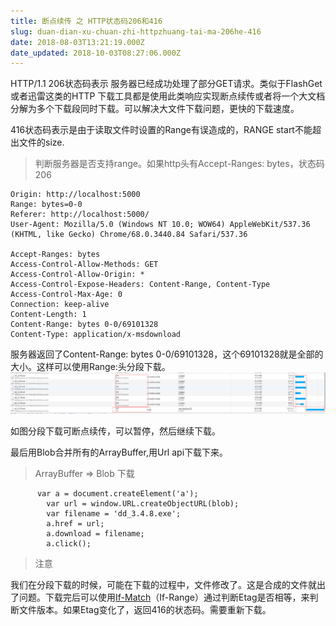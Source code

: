 ```yaml
---
title: 断点续传 之 HTTP状态码206和416
slug: duan-dian-xu-chuan-zhi-httpzhuang-tai-ma-206he-416
date: 2018-08-03T13:21:19.000Z
date_updated: 2018-10-03T08:27:06.000Z
---
```


HTTP/1.1 206状态码表示 服务器已经成功处理了部分GET请求。类似于FlashGet或者迅雷这类的HTTP 下载工具都是使用此类响应实现断点续传或者将一个大文档分解为多个下载段同时下载。可以解决大文件下载问题，更快的下载速度。

416状态码表示是由于读取文件时设置的Range有误造成的，RANGE start不能超出文件的size.

> 判断服务器是否支持range。如果http头有Accept-Ranges: bytes，状态码206

    Origin: http://localhost:5000
    Range: bytes=0-0
    Referer: http://localhost:5000/
    User-Agent: Mozilla/5.0 (Windows NT 10.0; WOW64) AppleWebKit/537.36 (KHTML, like Gecko) Chrome/68.0.3440.84 Safari/537.36
    
    Accept-Ranges: bytes
    Access-Control-Allow-Methods: GET
    Access-Control-Allow-Origin: *
    Access-Control-Expose-Headers: Content-Range, Content-Type
    Access-Control-Max-Age: 0
    Connection: keep-alive
    Content-Length: 1
    Content-Range: bytes 0-0/69101328
    Content-Type: application/x-msdownload
    

服务器返回了Content-Range: bytes 0-0/69101328，这个69101328就是全部的大小。这样可以使用Range:头分段下载。
![](/source/images/2018/08/QQ--20180803211723.png)

如图分段下载可断点续传，可以暂停，然后继续下载。

最后用Blob合并所有的ArrayBuffer,用Url api下载下来。

> ArrayBuffer => Blob 下载

          var a = document.createElement('a');
            var url = window.URL.createObjectURL(blob);
            var filename = 'dd_3.4.8.exe';
            a.href = url;
            a.download = filename;
            a.click();
    

> 注意

我们在分段下载的时候，可能在下载的过程中，文件修改了。这是合成的文件就出了问题。下载完后可以使用[If-Match](https://developer.mozilla.org/zh-CN/docs/Web/HTTP/Headers/If-Match)（If-Range）通过判断Etag是否相等，来判断文件版本。如果Etag变化了，返回416的状态码。需要重新下载。
